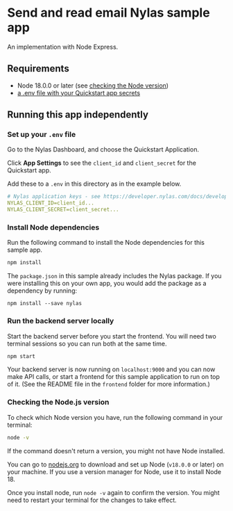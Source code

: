 # Send and read email Nylas sample app

An implementation with Node Express.

## Requirements

- Node 18.0.0 or later (see [checking the Node version](#checking-the-nodejs-version))
- [a .env file with your Quickstart app secrets](#set-up-your-env-file)

## Running this app independently

### Set up your `.env` file

Go to the Nylas Dashboard, and choose the Quickstart Application.

Click **App Settings** to see the `client_id` and `client_secret` for the Quickstart app.

Add these to a `.env` in this directory as in the example below.

```yaml
# Nylas application keys - see https://developer.nylas.com/docs/developer-guide/authentication/authorizing-api-requests/#sdk-authentication
NYLAS_CLIENT_ID=client_id...
NYLAS_CLIENT_SECRET=client_secret...
```

### Install Node dependencies

Run the following command to install the Node dependencies for this sample app.

```bash
npm install
```

The `package.json` in this sample already includes the Nylas package. If you were installing this on your own app, you would add the package as a dependency by running:

`npm install --save nylas`

### Run the backend server locally

Start the backend server before you start the frontend. You will need two terminal sessions so you can run both at the same time.

```bash
npm start
```

Your backend server is now running on `localhost:9000` and you can now make API calls, or start a frontend for this sample application to run on top of it.
(See the README file in the `frontend` folder for more information.)

### Checking the Node.js version

To check which Node version you have, run the following command in your terminal:

```bash
node -v
```

If the command doesn't return a version, you might not have Node installed.

You can go to [nodejs.org](https://nodejs.org/en/) to download and set up Node (`v18.0.0` or later) on your machine. If you use a version manager for Node, use it to install Node 18.

Once you install node, run `node -v` again to confirm the version. You might need to restart your terminal for the changes to take effect.
